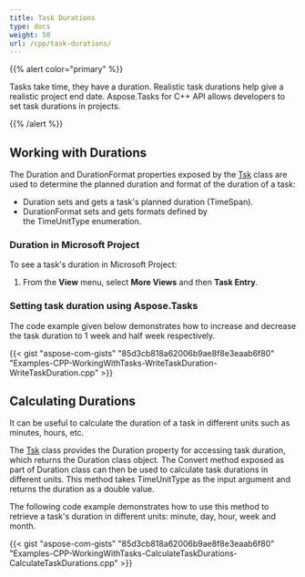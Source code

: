 ```yaml
---
title: Task Durations
type: docs
weight: 50
url: /cpp/task-durations/
---
```


{{% alert color="primary" %}} 

Tasks take time, they have a duration. Realistic task durations help give a realistic project end date. Aspose.Tasks for C++ API allows developers to set task durations in projects.

{{% /alert %}} 
## **Working with Durations**
The Duration and DurationFormat properties exposed by the [Tsk](https://apireference.aspose.com/tasks/net/aspose.tasks/tsk) class are used to determine the planned duration and format of the duration of a task:

- Duration sets and gets a task's planned duration (TimeSpan).
- DurationFormat sets and gets formats defined by the TimeUnitType enumeration.
### **Duration in Microsoft Project**
To see a task's duration in Microsoft Project:

1. From the **View** menu, select **More Views** and then **Task Entry**.
### **Setting task duration using Aspose.Tasks**
The code example given below demonstrates how to increase and decrease the task duration to 1 week and half week respectively.

{{< gist "aspose-com-gists" "85d3cb818a62006b9ae8f8e3eaab6f80" "Examples-CPP-WorkingWithTasks-WriteTaskDuration-WriteTaskDuration.cpp" >}}
## **Calculating Durations**
It can be useful to calculate the duration of a task in different units such as minutes, hours, etc.

The [Tsk](https://apireference.aspose.com/tasks/cpp/class/aspose.tasks.tsk/) class provides the Duration property for accessing task duration, which returns the Duration class object. The Convert method exposed as part of Duration class can then be used to calculate task durations in different units. This method takes TimeUnitType as the input argument and returns the duration as a double value.

The following code example demonstrates how to use this method to retrieve a task's duration in different units: minute, day, hour, week and month.

{{< gist "aspose-com-gists" "85d3cb818a62006b9ae8f8e3eaab6f80" "Examples-CPP-WorkingWithTasks-CalculateTaskDurations-CalculateTaskDurations.cpp" >}}
